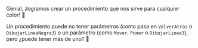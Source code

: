 Genial, ¡logramos crear un procedimiento que nos sirve para cualquier color! :muscle:

Un procedimiento puede no tener parámetros (como pasa en `VolverAtras` o `DibujarLineaNegra3`) o un parámetro (como `Mover`, `Poner` o `DibujarLinea3`), pero ¿puede tener más de uno? :eyes: